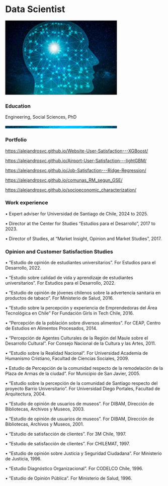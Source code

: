 # Data Scientist
![Data Science](docs/assets/brain_small.jpg)
### Education
Engineering, Social Sciences, PhD

![Banner](docs/assets/banner_thin.jpg)
### Portfolio
https://alejandrosvc.github.io/Website-User-Satisfaction---XGBoost/

https://alejandrosvc.github.io/Airport-User-Satisfaction---lightGBM/

https://alejandrosvc.github.io/Job-Satisfaction---Ridge-Regression/

https://alejandrosvc.github.io/comunas_RM_segun_GSE/

https://alejandrosvc.github.io/socioeconomic_characterization/

### Work experience

• Expert adviser for Universidad de Santiago de Chile, 2024 to 2025.

• Director at the Center for Studies “Estudios para el Desarrollo”, 2017 to 2023.

• Director of Studies, at “Market Insight, Opinion and Market Studies”, 2017.

### Opinion and Customer Satisfaction Studies

• “Estudio de opinión de estudiantes universitarios”.
For Estudios para el Desarrollo, 2022.

• “Estudio sobre calidad de vida y aprendizaje de estudiantes universitarios”.
For Estudios para el Desarrollo, 2022.

• “Estudio de opinión de jóvenes chilenos sobre la advertencia sanitaria en productos de tabaco”.
For Ministerio de Salud, 2016.

• “Estudio sobre la percepción y experiencia de Emprendedoras del Área Tecnológica en Chile”
For Fundación Girls in Tech Chile, 2016.

• “Percepción de la población sobre diversos alimentos”.
For CEAP, Centro de Estudios en Alimentos Procesados, 2014.

• “Percepción de Agentes Culturales de la Región del Maule sobre el Desarrollo Cultural”.
For Consejo Nacional de la Cultura y las Artes, 2011.

• “Estudio sobre la Realidad Nacional”.
For Universidad Academia de Humanismo Cristiano, Facultad de Ciencias Sociales, 2009.

• Estudio de Percepción de la comunidad respecto de la remodelación de la Plaza de Armas de la ciudad”.
For Municipio de San Javier, 2005.

• “Estudio sobre la percepción de la comunidad de Santiago respecto del proyecto Barrio Universitario”.
For Universidad Diego Portales, Facultad de Arquitectura, 2004.

• “Estudio de opinión de usuarios de museos”.
For DIBAM, Dirección de Bibliotecas, Archivos y Museos, 2003.

• “Estudio de opinión de usuarios de museos”.
For DIBAM, Dirección de Bibliotecas, Archivos y Museos, 2001.

• “Estudio de satisfacción de clientes”.
For 3M Chile, 1997.

• “Estudio de satisfacción de clientes”.
For CHILEMAT, 1997.

• “Estudio de opinión sobre Justicia y Seguridad Ciudadana”.
For Ministerio de Justicia, 1996.

• “Estudio Diagnóstico Organizacional”.
For CODELCO Chile, 1996.

• “Estudio de Opinión Pública”.
For Ministerio de Salud, 1996.
